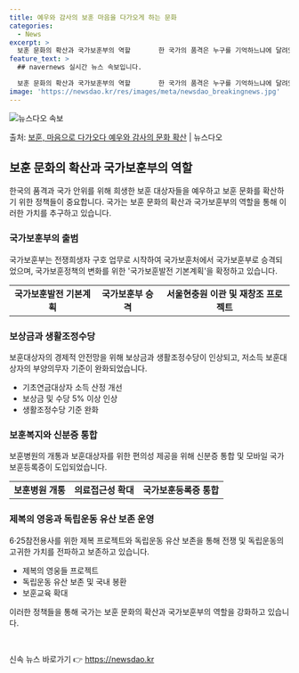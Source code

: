 ```yaml
---
title: 예우와 감사의 보훈 마음을 다가오게 하는 문화
categories:
  - News
excerpt: >
  보훈 문화의 확산과 국가보훈부의 역할       한 국가의 품격은 누구를 기억하느냐에 달려있다고 했습니다. …
feature_text: >
  ## navernews 실시간 뉴스 속보입니다.

  보훈 문화의 확산과 국가보훈부의 역할       한 국가의 품격은 누구를 기억하느냐에 달려있다고 했습니다. …
image: 'https://newsdao.kr/res/images/meta/newsdao_breakingnews.jpg'
---
```


![뉴스다오 속보](https://newsdao.kr/res/images/meta/newsdao_breakingnews.jpg)

<p>출처: <a href="https://newsdao.kr/4003" rel="dofollow">보훈, 마음으로 다가오다 예우와 감사의 문화 확산</a> | 뉴스다오</p>

<h2 data-ke-size="size26">보훈 문화의 확산과 국가보훈부의 역할</h2>
<p data-ke-size="size16">한국의 품격과 국가 안위를 위해 희생한 보훈 대상자들을 예우하고 보훈 문화를 확산하기 위한 정책들이 중요합니다. 국가는 보훈 문화의 확산과 국가보훈부의 역할을 통해 이러한 가치를 추구하고 있습니다.</p>

<h3>국가보훈부의 출범</h3>
<p data-ke-size="size16">국가보훈부는 전쟁희생자 구호 업무로 시작하여 국가보훈처에서 국가보훈부로 승격되었으며, 국가보훈정책의 변화를 위한 '국가보훈발전 기본계획'을 확정하고 있습니다.</p>
<table>
	<tr>
		<td style="text-align: center; height: 17px;"><b>국가보훈발전 기본계획</b></td>
		<td style="text-align: center; height: 17px;"><b>국가보훈부 승격</b></td>
		<td style="text-align: center; height: 17px;"><b>서울현충원 이관 및 재창조 프로젝트</b></td>
	</tr>
</table>

<h3>보상금과 생활조정수당</h3>
<p data-ke-size="size16">보훈대상자의 경제적 안전망을 위해 보상금과 생활조정수당이 인상되고, 저소득 보훈대상자의 부양의무자 기준이 완화되었습니다.</p>
<ul>
	<li>기초연금대상자 소득 산정 개선</li>
	<li>보상금 및 수당 5% 이상 인상</li>
	<li>생활조정수당 기준 완화</li>
</ul>

<h3>보훈복지와 신분증 통합</h3>
<p data-ke-size="size16">보훈병원의 개통과 보훈대상자를 위한 편의성 제공을 위해 신분증 통합 및 모바일 국가보훈등록증이 도입되었습니다.</p>
<table>
	<tr>
		<td style="text-align: center; height: 17px;"><b>보훈병원 개통</b></td>
		<td style="text-align: center; height: 17px;"><b>의료접근성 확대</b></td>
		<td style="text-align: center; height: 17px;"><b>국가보훈등록증 통합</b></td>
	</tr>
</table>

<h3>제복의 영웅과 독립운동 유산 보존 운영</h3>
<p data-ke-size="size16">6·25참전용사를 위한 제복 프로젝트와 독립운동 유산 보존을 통해 전쟁 및 독립운동의 고귀한 가치를 전파하고 보존하고 있습니다.</p>
<ul>
	<li>제복의 영웅들 프로젝트</li>
	<li>독립운동 유산 보존 및 국내 봉환</li>
	<li>보훈교육 확대</li>
</ul>

<p data-ke-size="size16">이러한 정책들을 통해 국가는 보훈 문화의 확산과 국가보훈부의 역할을 강화하고 있습니다.</p>
<p data-ke-size="size16">&nbsp;</p> 

신속 뉴스 바로가기 👉 <a href="https://newsdao.kr" rel="dofollow">https://newsdao.kr</a>


